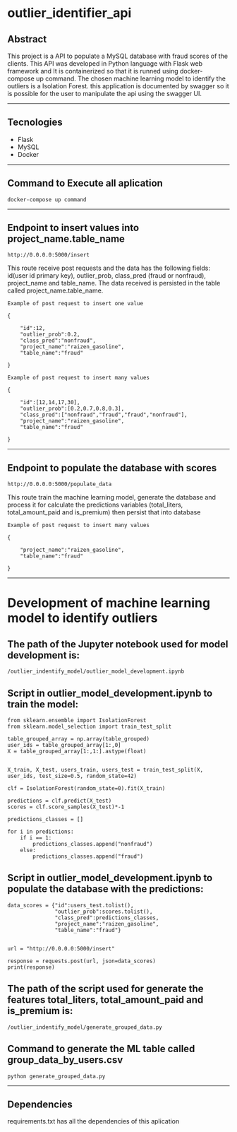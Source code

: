 # outlier_identifier_api

## Abstract

This project is a API to populate a MySQL database with fraud scores of the clients. This API was developed in Python language with Flask web framework and It is containerized so that it is runned using docker-compose up command. The chosen machine learning model to identify the outliers is a Isolation Forest. this application is documented by swagger so it is possible for the user to manipulate the api using the swagger UI.

---

## Tecnologies

- Flask
- MySQL
- Docker

---

## Command to Execute all aplication

```docker-compose up command```

---

## Endpoint to insert values into project_name.table_name

```http://0.0.0.0:5000/insert```

This route receive post requests and the data has the following fields: id(user id primary key), outlier_prob, class_pred (fraud or nonfraud), project_name and table_name. The data received is persisted in the table called project_name.table_name.


```
Example of post request to insert one value

{
    
    "id":12,
    "outlier_prob":0.2,
    "class_pred":"nonfraud",
    "project_name":"raizen_gasoline",
    "table_name":"fraud"
    
}

```

```
Example of post request to insert many values

{
    
    "id":[12,14,17,30],
    "outlier_prob":[0.2,0.7,0.8,0.3],
    "class_pred":["nonfraud","fraud","fraud","nonfraud"],
    "project_name":"raizen_gasoline",
    "table_name":"fraud"
    
}

```
---

## Endpoint to populate the database with scores

```http://0.0.0.0:5000/populate_data```

This route train the machine learning model, generate the database and process it for calculate the predictions variables (total_liters, total_amount_paid and is_premium) then persist that into database


```
Example of post request to insert many values

{

    "project_name":"raizen_gasoline",
    "table_name":"fraud"
    
}

```


---
# Development of machine learning model to identify outliers 



## The path of the **Jupyter notebook** used for model development is:

```/outlier_indentify_model/outlier_model_development.ipynb```

## Script in **outlier_model_development.ipynb** to train the model:

```
from sklearn.ensemble import IsolationForest
from sklearn.model_selection import train_test_split
 
table_grouped_array = np.array(table_grouped)
user_ids = table_grouped_array[1:,0]
X = table_grouped_array[1:,1:].astype(float)


X_train, X_test, users_train, users_test = train_test_split(X, user_ids, test_size=0.5, random_state=42)

clf = IsolationForest(random_state=0).fit(X_train)

predictions = clf.predict(X_test)
scores = clf.score_samples(X_test)*-1

predictions_classes = []

for i in predictions:    
    if i == 1:
        predictions_classes.append("nonfraud")
    else:
        predictions_classes.append("fraud")

```


## Script in **outlier_model_development.ipynb** to populate the database with the predictions:

```
data_scores = {"id":users_test.tolist(),
               "outlier_prob":scores.tolist(),
               "class_pred":predictions_classes,
               "project_name":"raizen_gasoline",
               "table_name":"fraud"}


url = "http://0.0.0.0:5000/insert"

response = requests.post(url, json=data_scores)
print(response)

```




## The path of the **script** used for generate the features **total_liters, total_amount_paid and is_premium** is:

```/outlier_indentify_model/generate_grouped_data.py```



## Command to generate the ML table called **group_data_by_users.csv**

```python generate_grouped_data.py``` 

---

## Dependencies 

requirements.txt has all the dependencies of this aplication

